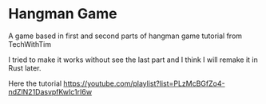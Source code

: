 # Hangman Game

A game based in first and second parts of hangman game tutorial from TechWithTim

I tried to make it works without see the last part and I think I will remake it in Rust later.

Here the tutorial
https://youtube.com/playlist?list=PLzMcBGfZo4-ndZlN21DasvpfKwIc1rI6w
